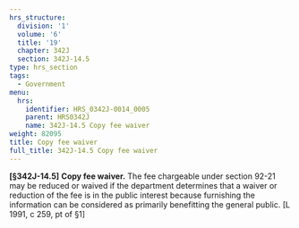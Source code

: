 ```yaml
---
hrs_structure:
  division: '1'
  volume: '6'
  title: '19'
  chapter: 342J
  section: 342J-14.5
type: hrs_section
tags:
  - Government
menu:
  hrs:
    identifier: HRS_0342J-0014_0005
    parent: HRS0342J
    name: 342J-14.5 Copy fee waiver
weight: 82095
title: Copy fee waiver
full_title: 342J-14.5 Copy fee waiver
---
```

**[§342J-14.5]** **Copy fee waiver.** The fee chargeable under section 92-21 may be reduced or waived if the department determines that a waiver or reduction of the fee is in the public interest because furnishing the information can be considered as primarily benefitting the general public. [L 1991, c 259, pt of §1]